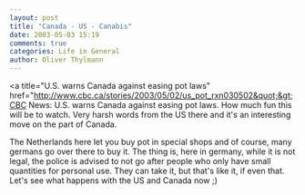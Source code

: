 ```yaml
---
layout: post
title: "Canada - US - Canabis"
date: 2003-05-03 15:19
comments: true
categories: Life in General
author: Oliver Thylmann
---
```



&lt;a title=&quot;U.S. warns Canada against easing pot laws&quot; href=&quot;http://www.cbc.ca/stories/2003/05/02/us_pot_rxn030502&quot;&gt;CBC News: U.S. warns Canada against easing pot laws. How much fun this will be to watch. Very harsh words from the US there and it's an interesting move on the part of Canada.

The Netherlands here let you buy pot in special shops and of course, many germans go over there to buy it. The thing is, here in germany, while it is not legal, the police is advised to not go after people who only have small quantities for personal use. They can take it, but that's like it, if even that. Let's see what happens with the US and Canada now ;)


